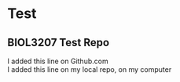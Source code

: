 # Test
## BIOL3207 Test Repo
I added this line on Github.com\
I added this line on my local repo, on my computer